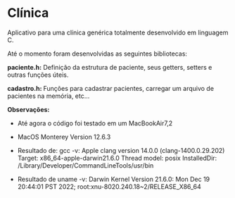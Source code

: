 # Clínica

Aplicativo para uma clínica genérica totalmente desenvolvido em linguagem C.


Até o momento foram desenvolvidas as seguintes bibliotecas: 

<b>paciente.h:</b> Definição da estrutura de paciente, seus getters, setters e outras funções úteis.

<b>cadastro.h: </b>Funções para cadastrar pacientes, carregar um arquivo de pacientes na memória, etc...

<b>Observações:</b>
- Até agora o código foi testado em um MacBookAir7,2
- MacOS Monterey Version 12.6.3

- Resultado de: gcc -v:
Apple clang version 14.0.0 (clang-1400.0.29.202)
Target: x86_64-apple-darwin21.6.0
Thread model: posix
InstalledDir: /Library/Developer/CommandLineTools/usr/bin

- Resultado de uname -v:
Darwin Kernel Version 21.6.0: Mon Dec 19 20:44:01 PST 2022; root:xnu-8020.240.18~2/RELEASE_X86_64




